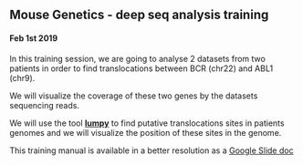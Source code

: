 ##  Mouse Genetics - deep seq analysis training
#### Feb 1st 2019

In this training session, we are going to analyse 2 datasets from two patients in order
to find translocations between BCR (chr22) and ABL1 (chr9).

We will visualize the coverage of these two genes by the datasets sequencing reads.

We will use the tool **[lumpy](https://genomebiology.biomedcentral.com/articles/10.1186/gb-2014-15-6-r84)**
to find putative translocations sites in patients genomes
and we will visualize the position of these sites in the genome.

This training manual is available in a better resolution as a [Google Slide doc](https://docs.google.com/presentation/d/1vbjuqt6Gn-2VWDjCwX_5rKATOeb0Rt8b030A_SVl3FE)
